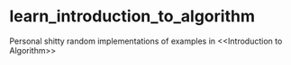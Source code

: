 # learn_introduction_to_algorithm
Personal shitty random implementations of examples in &lt;&lt;Introduction to Algorithm>>
